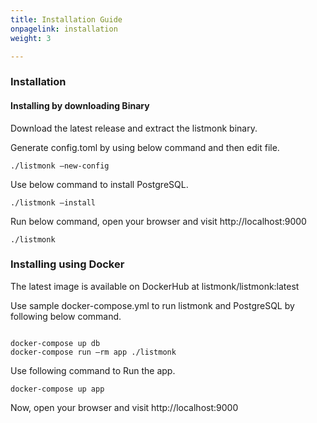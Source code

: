 ```yaml
---
title: Installation Guide
onpagelink: installation
weight: 3

---
```


### Installation

#### Installing by downloading Binary

Download the latest release and extract the listmonk binary.

Generate config.toml by using below command and then edit file.

 ```
./listmonk –new-config
```

Use below command to install PostgreSQL.

 ```
./listmonk –install
```

Run below command, open your browser and visit http://localhost:9000

 ```
./listmonk
```

### Installing using Docker

The latest image is available on DockerHub at listmonk/listmonk:latest

Use sample docker-compose.yml to run listmonk and PostgreSQL by following below command.

 ```

docker-compose up db
docker-compose run –rm app ./listmonk

```

Use following command to Run the app.

 ```
docker-compose up app
```

Now, open your browser and visit http://localhost:9000

